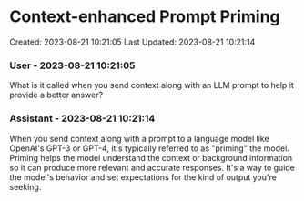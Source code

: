 # Context-enhanced Prompt Priming

Created: 2023-08-21 10:21:05
Last Updated: 2023-08-21 10:21:14

### User - 2023-08-21 10:21:05

What is it called when you send context along with an LLM prompt to help it provide a better answer?

### Assistant - 2023-08-21 10:21:14

When you send context along with a prompt to a language model like OpenAI's GPT-3 or GPT-4, it's typically referred to as "priming" the model. Priming helps the model understand the context or background information so it can produce more relevant and accurate responses. It's a way to guide the model's behavior and set expectations for the kind of output you're seeking.

